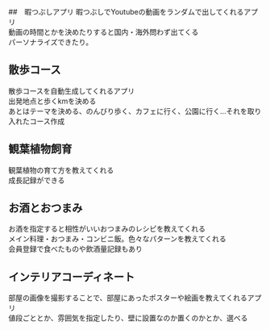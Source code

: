 ##　暇つぶしアプリ
暇つぶしでYoutubeの動画をランダムで出してくれるアプリ  
動画の時間とかを決めたりすると国内・海外問わず出てくる  
パーソナライズできたり。

## 散歩コース
散歩コースを自動生成してくれるアプリ  
出発地点と歩くkmを決める  
あとはテーマを決める、のんびり歩く、カフェに行く、公園に行く…それを取り入れたコース作成

## 観葉植物飼育
観葉植物の育て方を教えてくれる  
成長記録ができる

## お酒とおつまみ
お酒を指定すると相性がいいおつまみのレシピを教えてくれる  
メイン料理・おつまみ・コンビニ飯。色々なパターンを教えてくれる  
会員登録で食べたものや飲酒量記録もあり

## インテリアコーディネート
部屋の画像を撮影することで、部屋にあったポスターや絵画を教えてくれるアプリ  
値段ごととか、雰囲気を指定したり、壁に設置なのか置くのかとか、選べる

